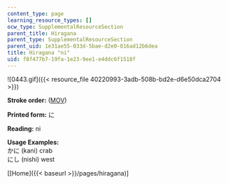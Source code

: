 ```yaml
---
content_type: page
learning_resource_types: []
ocw_type: SupplementalResourceSection
parent_title: Hiragana
parent_type: SupplementalResourceSection
parent_uid: 1e31ae55-033d-5bae-d2e0-816ad12b6dea
title: Hiragana "ni"
uid: f8f477b7-19fa-1e23-9ee1-e4ddc6f1518f
---
```


![0443.gif]({{< resource_file 40220993-3adb-508b-bd2e-d6e50dca2704 >}})

**Stroke order:** ([MOV](http://www.archive.org/download/MITRES21F.01S10_HIRAGANA_CHARACTERS/0443.mov))

**Printed form:** に

**Reading:** ni

**Usage Examples:**  
かに (kani) crab  
にし (nishi) west

  
\[[Home]({{< baseurl >}}/pages/hiragana)\]